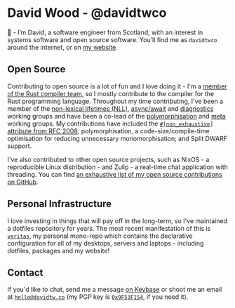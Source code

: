 # David Wood - @davidtwco
👋 - I’m David, a software engineer from Scotland, with an interest in systems software and open
source software. You’ll find me as `davidtwco` around the internet, or on [my website][website].

## Open Source
Contributing to open source is a lot of fun and I love doing it - I'm a [member of the Rust compiler
team][compiler_team_member], so I mostly contribute to the compiler for the Rust programming
language. Throughout my time contributing, I've been a member of the
[non-lexical lifetimes (NLL)][wg_nll], [async/await][wg_async_await] and
[diagnostics][wg_diagnostics] working groups and have been a co-lead of the
[polymorphisation][wg_polymorphisation] and [meta][wg_meta] working groups. My contributions have
included the [`#[non_exhaustive]` attribute from RFC 2008][rfc_2008]; polymorphisation, a
code-size/compile-time optimisation for reducing unnecessary monomorphisation; and Split DWARF
support.

I've also contributed to other open source projects, such as NixOS - a reproducible Linux
distribution - and Zulip - a real-time chat application with threading. You can find [an exhaustive
list of my open source contributions on GitHub][prs].

## Personal Infrastructure
I love investing in things that will pay off in the long-term, so I've maintained a dotfiles
repository for years. The most recent manifestation of this is [`veritas`][veritas], my personal
mono-repo which contains the declarative configuration for all of my desktops, servers and laptops -
including dotfiles, packages and my website!

## Contact
If you'd like to chat, send me a message [on Keybase][keybase] or shoot me an email at
[`hello@davidtw.co`][email] (my PGP key is [`0x9F53F154`][keybase], if you need it).

[codeplay]: https://codeplay.com/
[compiler_team_member]: https://www.rust-lang.org/governance/teams/compiler
[email]: mailto:hello@davidtw.co
[keybase]: https://keybase.io/davidtwco
[prs]: https://github.com/search?q=is%3Apr+author%3Adavidtwco
[rfc_2008]: https://github.com/rust-lang/rfcs/blob/master/text/2008-non-exhaustive.md
[veritas]: https://github.com/davidtwco/veritas
[website]: https://davidtw.co
[wg_async_await]: https://rust-lang.github.io/compiler-team/working-groups/async-await/
[wg_diagnostics]: https://rust-lang.github.io/compiler-team/working-groups/diagnostics/
[wg_meta]: https://rust-lang.github.io/compiler-team/working-groups/meta/
[wg_nll]: https://rust-lang.github.io/compiler-team/working-groups/nll/
[wg_polymorphisation]: https://rust-lang.github.io/compiler-team/working-groups/polymorphization/
